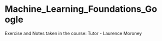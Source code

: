# Machine_Learning_Foundations_Google
Exercise and Notes taken in the course: Tutor - Laurence Moroney

